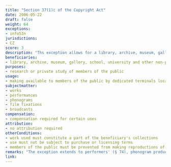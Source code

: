 ```yaml
---
title: "Section 37(1)c of the Copyright Act"
date: 2006-05-22 
draft: false
weight: 64
exceptions:
- info53n
jurisdictions:
- CZ
score: 3
description: "Ths exception allows for a library, archive, museum, gallery, school, university and other non-profit school-related and educational establishment to make available to members of the public by dedicated terminals located on its premises a work which constitutes a part of its collections or a reproduction thereof, as long as the use is not subject to purchase or licensing terms. Use must be made exclusively for the purposes of research or private study of members of the public, provided that they are prevented from making reproductions of the work others than for their private use under the private copy exception." 
beneficiaries:
- library, archive, museum, gallery, school, university and other non-profit school-related and educational establishment
purposes: 
- research or private study of members of the public
usage:
- making available to members of the public by dedicated terminals located on the premises of the beneficiary 
subjectmatter:
- works
- performances
- phonograms
- film fixations
- broadcasts
compensation:
- compensation required for certain uses
attribution: 
- no attribution required
otherConditions: 
- work used must constitute a part of the beneficiary's collections
- use must not be subject to purchase or licensing terms
- members of the public must be prevented from making reproductions of the work others than for their private use under the private copy exception
remarks: "The exception extends to performers' (§ 74), phonogram producers' (§ 78), film producers' (§ 82) and broadcasters' (§ 86) rights."
link: 
---
```

